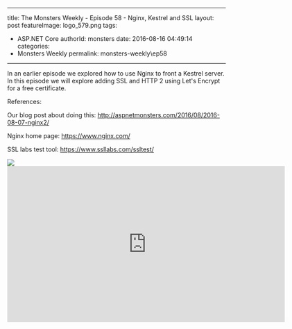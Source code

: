 
---
title: The Monsters Weekly - Episode 58 -  Nginx, Kestrel and SSL
layout: post
featureImage: logo_579.png
tags: 
  - ASP.NET Core
authorId: monsters
date: 2016-08-16 04:49:14
categories:
  - Monsters Weekly
permalink: monsters-weekly\ep58
---

<p>In an earlier episode we explored how to use Nginx to front a Kestrel server. In this episode we will explore adding SSL and HTTP 2 using Let's Encrypt for a free certificate.&nbsp;</p><p>References:</p><p>Our blog post about doing this:&nbsp;<a href="http://aspnetmonsters.com/2016/08/2016-08-07-nginx2/">http://aspnetmonsters.com/2016/08/2016-08-07-nginx2/</a></p><p>Nginx home page: <a href="https://www.nginx.com/">https://www.nginx.com/</a></p><p>SSL labs test tool: <a href="https://www.ssllabs.com/ssltest/">https://www.ssllabs.com/ssltest/</a></p> <img src="http://m.webtrends.com/dcs1wotjh10000w0irc493s0e_6x1g/njs.gif?dcssip=channel9.msdn.com&dcsuri=https://s.ch9.ms/Series/aspnetmonsters/feed&WT.dl=0&WT.entryid=Entry:RSSView:bbc8406b0a0140f08c55a65f011b520a">

<!--more-->
<iframe src='https://channel9.msdn.com/Series/aspnetmonsters/ASPNET-Monsters-58-Nginx-Kestrel-and-SSL/player' width='640' height='360' allowFullScreen frameBorder='0'></iframe>
